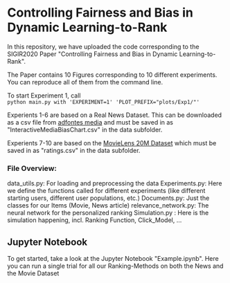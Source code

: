 # Controlling Fairness and Bias in Dynamic Learning-to-Rank
In this repository, we have uploaded the code corresponding to the SIGIR2020 Paper "Controlling Fairness and Bias in Dynamic Learning-to-Rank". 

The Paper contains 10 Figures corresponding to 10 different experiments. You can reproduce all of them from the command line. 

To start Experiment 1, call  
`python main.py with 'EXPERIMENT=1' 'PLOT_PREFIX="plots/Exp1/"'`

Experients 1-6 are based on a Real News Dataset. This can be downloaded as a csv file from [adfontes media](https://www.adfontesmedia.com/interactive-media-bias-chart/?v=402f03a963ba) and must be saved in as "InteractiveMediaBiasChart.csv" in the data subfolder.

Experients 7-10 are based on the [MovieLens 20M Dataset](https://grouplens.org/datasets/movielens/20m/) which must be saved in as "ratings.csv" in the data subfolder.


### File Overview:

data_utils.py: For loading and preprocessing the data
Experiments.py: Here we define the functions called for different experiments (like different starting users, different user populations, etc.)
Documents.py: Just the classes for our Items (Movie, News article)
relevance_network.py: The neural network for the personalized ranking 
Simulation.py : Here is the simulation happening, incl. Ranking Function, Click_Model, ...


## Jupyter Notebook
To get started, take a look at the Jupyter Notebook "Example.ipynb". Here you can run a single trial for all our Ranking-Methods on both the News and the Movie Dataset
